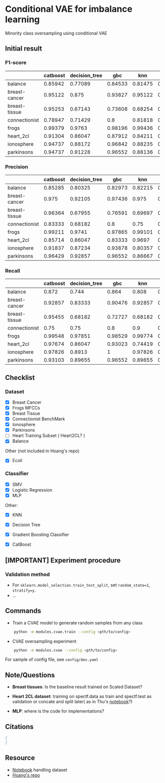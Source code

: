 # Conditional VAE for imbalance learning
Minority class oversampling using conditional VAE

## Initial result

### F1-score

|               |   catboost |   decision_tree |     gbc |     knn |      lr |     mlp |     svm |
|---------------|------------|-----------------|---------|---------|---------|---------|---------|
| balance       |    0.85942 |         0.77089 | 0.84533 | 0.81475 | 0.9355  | 0.94947 | 0.89619 |
| breast-cancer |    0.95122 |         0.875   | 0.93827 | 0.95122 | 0.97619 | 0.96386 | 0.95238 |
| breast-tissue |    0.95253 |         0.67143 | 0.73608 | 0.68254 | 0.71955 | 0.69156 | 0.60072 |
| connectionist |    0.78947 |         0.71429 | 0.8     | 0.81818 | 0.68182 | 0.82051 | 0.8     |
| frogs         |    0.99379 |         0.9763  | 0.98196 | 0.99436 | 0.95598 | 0.99263 | 0.98871 |
| heart_2cl     |    0.91304 |         0.86047 | 0.87912 | 0.84211 | 0.91954 | 0.89655 | 0.92308 |
| ionosphere    |    0.94737 |         0.88172 | 0.96842 | 0.88235 | 0.88889 | 0.9375  | 0.94737 |
| parkinsons    |    0.94737 |         0.91228 | 0.96552 | 0.88136 | 0.82143 | 0.93333 | 0.92063 |

### Precision

|               |   catboost |   decision_tree |     gbc |     knn |      lr |     mlp |     svm |
|---------------|------------|-----------------|---------|---------|---------|---------|---------|
| balance       |    0.85285 |         0.80325 | 0.82973 | 0.82215 | 0.95435 | 0.94853 | 0.89222 |
| breast-cancer |    0.975   |         0.92105 | 0.97436 | 0.975   | 0.97619 | 0.97561 | 0.95238 |
| breast-tissue |    0.96364 |         0.67955 | 0.76591 | 0.69697 | 0.81591 | 0.66818 | 0.59578 |
| connectionist |    0.83333 |         0.68182 | 0.8     | 0.75    | 0.625   | 0.84211 | 0.8     |
| frogs         |    0.99211 |         0.9741  | 0.97865 | 0.99101 | 0.95383 | 0.99432 | 0.98649 |
| heart_2cl     |    0.85714 |         0.86047 | 0.83333 | 0.9697  | 0.90909 | 0.88636 | 0.875   |
| ionosphere    |    0.91837 |         0.87234 | 0.93878 | 0.80357 | 0.83019 | 0.9     | 0.91837 |
| parkinsons    |    0.96429 |         0.92857 | 0.96552 | 0.86667 | 0.85185 | 0.90323 | 0.85294 |

### Recall

|               |   catboost |   decision_tree |     gbc |     knn |      lr |     mlp |     svm |
|---------------|------------|-----------------|---------|---------|---------|---------|---------|
| balance       |    0.872   |         0.744   | 0.864   | 0.808   | 0.928   | 0.952   | 0.912   |
| breast-cancer |    0.92857 |         0.83333 | 0.90476 | 0.92857 | 0.97619 | 0.95238 | 0.95238 |
| breast-tissue |    0.95455 |         0.68182 | 0.72727 | 0.68182 | 0.72727 | 0.72727 | 0.63636 |
| connectionist |    0.75    |         0.75    | 0.8     | 0.9     | 0.75    | 0.8     | 0.8     |
| frogs         |    0.99548 |         0.97851 | 0.98529 | 0.99774 | 0.95814 | 0.99095 | 0.99095 |
| heart_2cl     |    0.97674 |         0.86047 | 0.93023 | 0.74419 | 0.93023 | 0.90698 | 0.97674 |
| ionosphere    |    0.97826 |         0.8913  | 1       | 0.97826 | 0.95652 | 0.97826 | 0.97826 |
| parkinsons    |    0.93103 |         0.89655 | 0.96552 | 0.89655 | 0.7931  | 0.96552 | 1       |


## Checklist

### Dataset

- [x] Breast Cancer
- [x] Frogs MFCCs
- [x] Breast Tissue
- [x] Connectionist BenchMark
- [x] Ionosphere
- [x] Parkinsons
- [ ] Heart Training Subset ( Heart2CL? )
- [x] Balance

Other (not included in Hoang's repo)

- [x] Ecoli

### Classifier

- [x] SMV
- [x] Logistic Regression
- [x] MLP

Other:

- [x] KNN
- [x] Decision Tree
- [x] Gradient Boosting Classifier
- [x] CatBoost


## [IMPORTANT] Experiment procedure

### Validation method

- For `sklearn.model_selection.train_test_split`, set `random_state=1`, `stratify=y`.
- ...



## Commands

- Train a CVAE model to generate random samples from any class

```bash
    python -m modules.cvae.train --config <pth/to/config>
```

- CVAE oversampling experiment
```bash
    python -m modules.cvae --config <pth/to/config>
```

For sample of config file, see `config/dev.yaml`

## Note/Questions
- **Breast tissues**: Is the baseline result trained on Scaled Dataset?
- **Heart 2CL dataset**: training on spectf.data as train and spectf.test as validation or concate and split later( as in Thu's [notebook](https://colab.research.google.com/drive/1zm-V7dIAE5F61NxAcNASD9WBR1YzJXcv?usp=sharing#scrollTo=8-kXWlmtl-OM)?)

- **MLP**: where is the code for implementations?

## Citations

```bibtex
{
}
```

## Resource

- [Notebook](https://colab.research.google.com/drive/1zm-V7dIAE5F61NxAcNASD9WBR1YzJXcv?usp=sharing#scrollTo=pvXSYmgVoP9D) handling dataset
- [Hoang's repo](https://github.com/Cavan1Ed1s0n/MissingData/)
